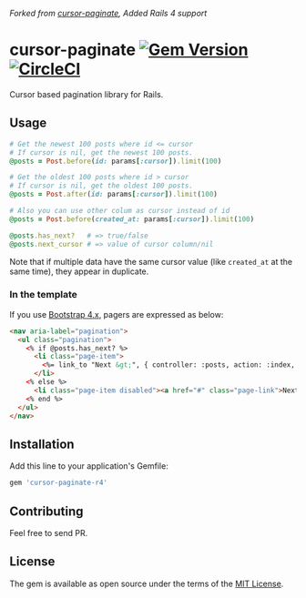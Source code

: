 _Forked from [cursor-paginate](https://github.com/otoyo/cursor-paginate), Added Rails 4 support_

# cursor-paginate [![Gem Version](https://badge.fury.io/rb/cursor-paginate-r4.svg)](https://badge.fury.io/rb/cursor-paginate) [![CircleCI](https://circleci.com/gh/david-vega/cursor-paginate.svg?style=svg)](https://circleci.com/gh/david-vega/cursor-paginate)
Cursor based pagination library for Rails.

## Usage

```ruby
# Get the newest 100 posts where id <= cursor
# If cursor is nil, get the newest 100 posts.
@posts = Post.before(id: params[:cursor]).limit(100)

# Get the oldest 100 posts where id > cursor
# If cursor is nil, get the oldest 100 posts.
@posts = Post.after(id: params[:cursor]).limit(100)

# Also you can use other colum as cursor instead of id
@posts = Post.before(created_at: params[:cursor]).limit(100)

@posts.has_next?   # => true/false
@posts.next_cursor # => value of cursor column/nil
```

Note that if multiple data have the same cursor value (like `created_at` at the same time), they appear in duplicate.

### In the template

If you use [Bootstrap 4.x](https://getbootstrap.com/docs/4.3/components/pagination/), pagers are expressed as below:

```html
<nav aria-label="pagination">
  <ul class="pagination">
    <% if @posts.has_next? %>
      <li class="page-item">
        <%= link_to "Next &gt;", { controller: :posts, action: :index, cursor: @posts.next_cursor }, class: "page-link" %>
      </li>
    <% else %>
      <li class="page-item disabled"><a href="#" class="page-link">Next &gt;</a></li>
    <% end %>
  </ul>
</nav>
```

## Installation
Add this line to your application's Gemfile:

```ruby
gem 'cursor-paginate-r4'
```

## Contributing
Feel free to send PR.

## License
The gem is available as open source under the terms of the [MIT License](https://opensource.org/licenses/MIT).
